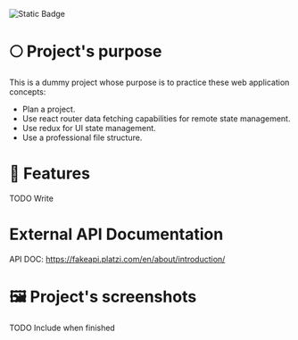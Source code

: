 ![Static Badge](https://img.shields.io/badge/Status-Work_in_progress-purple)

# 🌕 Project's purpose

This is a dummy project whose purpose is to practice these web application concepts:

- Plan a project.
- Use react router data fetching capabilities for remote state management.
- Use redux for UI state management.
- Use a professional file structure.

# 🚀 Features

TODO Write

# External API Documentation

API DOC: https://fakeapi.platzi.com/en/about/introduction/

# 🖼️ Project's screenshots

TODO Include when finished
